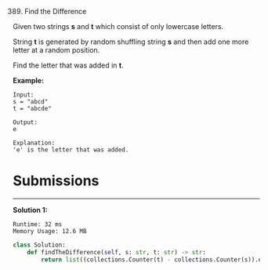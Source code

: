 389. Find the Difference

Given two strings **s** and **t** which consist of only lowercase letters.

String **t** is generated by random shuffling string **s** and then add one more letter at a random position.

Find the letter that was added in **t**.

**Example:**
```
Input:
s = "abcd"
t = "abcde"

Output:
e

Explanation:
'e' is the letter that was added.
```

# Submissions
---
**Solution 1:**
```
Runtime: 32 ms
Memory Usage: 12.6 MB
```
```python
class Solution:
    def findTheDifference(self, s: str, t: str) -> str:
        return list((collections.Counter(t) - collections.Counter(s)).elements())[0]
```